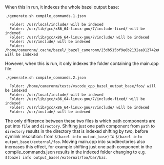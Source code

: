 When this in run, it indexes the whole bazel output base:

```
./generate.sh compile_commands.1.json
```

```
  Folder: /usr/local/include/ will be indexed
  Folder: /usr/lib/gcc/x86_64-linux-gnu/7/include-fixed/ will be indexed
  Folder: /usr/lib/gcc/x86_64-linux-gnu/7/include/ will be indexed
  Folder: /usr/include/ will be indexed
  Folder: /home/cameronm/.cache/bazel/_bazel_cameronm/23db515bf9e8b2132aa912742e0bbc96/ will be indexed
```

However, when this is run, it only indexes the folder containing the main.cpp file:

```
./generate.sh compile_commands.2.json
```

```
  Folder: /home/cameronm/tests/vscode_cpp_bazel_output_base/foo/ will be indexed
  Folder: /usr/local/include/ will be indexed
  Folder: /usr/lib/gcc/x86_64-linux-gnu/7/include-fixed/ will be indexed
  Folder: /usr/lib/gcc/x86_64-linux-gnu/7/include/ will be indexed
  Folder: /usr/include/ will be indexed
```

The only difference between these two files is which path components are put into `file` and `directory`. Shifting just one path component from `path` to `directory` results in the directory that is indexed shifting by two, before symlink resolution: from `$(bazel info output_base)` to `$(bazel info output_base)/external/foo`. Moving main.cpp into subdirectories also increases this effect, for example shifting just one path component in the compile_commands.json results in the indexed folder changing to e.g. `$(bazel info output_base)/external/foo/bar/baz`.
